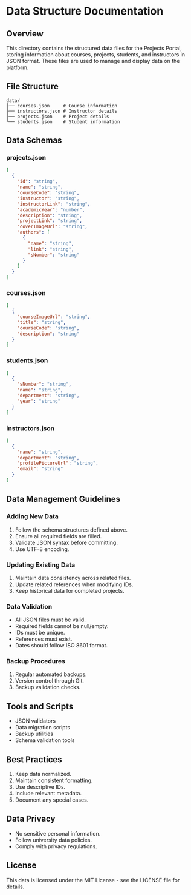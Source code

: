 # Data Structure Documentation

## Overview

This directory contains the structured data files for the Projects Portal, storing information about courses, projects, students, and instructors in JSON format. These files are used to manage and display data on the platform.

## File Structure

```
data/
├── courses.json     # Course information
├── instructors.json # Instructor details
├── projects.json    # Project details
└── students.json    # Student information
```

## Data Schemas

### projects.json

```json
[
  {
    "id": "string",
    "name": "string",
    "courseCode": "string",
    "instructor": "string",
    "instructorLink": "string",
    "academicYear": "number",
    "description": "string",
    "projectLink": "string",
    "coverImageUrl": "string",
    "authors": [
      {
        "name": "string",
        "link": "string",
        "sNumber": "string"
      }
    ]
  }
]
```

### courses.json

```json
[
  {
    "courseImageUrl": "string",
    "title": "string",
    "courseCode": "string",
    "description": "string"
  }
]
```

### students.json

```json
[
  {
    "sNumber": "string",
    "name": "string",
    "department": "string",
    "year": "string"
  }
]
```

### instructors.json

```json
[
  {
    "name": "string",
    "department": "string",
    "profilePictureUrl": "string",
    "email": "string"
  }
]
```

## Data Management Guidelines

### Adding New Data

1. Follow the schema structures defined above.
2. Ensure all required fields are filled.
3. Validate JSON syntax before committing.
4. Use UTF-8 encoding.

### Updating Existing Data

1. Maintain data consistency across related files.
2. Update related references when modifying IDs.
3. Keep historical data for completed projects.

### Data Validation

- All JSON files must be valid.
- Required fields cannot be null/empty.
- IDs must be unique.
- References must exist.
- Dates should follow ISO 8601 format.

### Backup Procedures

1. Regular automated backups.
2. Version control through Git.
3. Backup validation checks.

## Tools and Scripts

- JSON validators
- Data migration scripts
- Backup utilities
- Schema validation tools

## Best Practices

1. Keep data normalized.
2. Maintain consistent formatting.
3. Use descriptive IDs.
4. Include relevant metadata.
5. Document any special cases.

## Data Privacy

- No sensitive personal information.
- Follow university data policies.
- Comply with privacy regulations.

## License

This data is licensed under the MIT License - see the LICENSE file for details.
